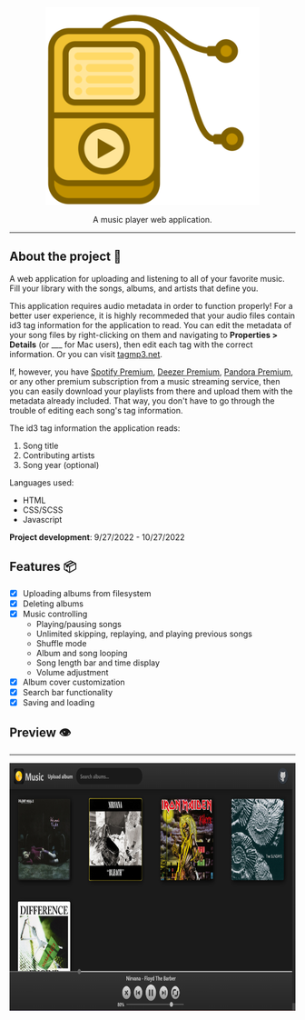<p align="center">
  <img src="https://github.com/KennethOnuorah/Javascript-Music/blob/main/readme_app_logo.png" width="378" height="348">
</p>

<p align="center">
  A music player web application.
</p>

------

## About the project 🔎

A web application for uploading and listening to all of your favorite music. Fill your library with the songs, albums, and artists that define you.

This application requires audio metadata in order to function properly! For a better user experience, it is highly recommeded that your audio files contain id3 tag information for the application to read. You can edit the metadata of your song files by right-clicking on them and navigating to **Properties > Details** (or ___ for Mac users), then edit each tag with the correct information. Or you can visit [tagmp3.net](https://tagmp3.net/).

If, however, you have [Spotify Premium](https://www.spotify.com/us/premium/), [Deezer Premium](https://www.deezer.com/us/offers/premium), [Pandora Premium](https://www.pandora.com/upgrade/premium), or any other premium subscription from a music streaming service, then you can easily download your playlists from there and upload them with the metadata already included. That way, you don't have to go through the trouble of editing each song's tag information.

The id3 tag information the application reads:
1. Song title
2. Contributing artists
3. Song year (optional)

Languages used:
* HTML
* CSS/SCSS
* Javascript

**Project development**: 9/27/2022 - 10/27/2022

## Features 📦️
- [x] Uploading albums from filesystem 
- [x] Deleting albums
- [x] Music controlling
  * Playing/pausing songs
  * Unlimited skipping, replaying, and playing previous songs
  * Shuffle mode
  * Album and song looping
  * Song length bar and time display
  * Volume adjustment
- [x] Album cover customization
- [x] Search bar functionality
- [x] Saving and loading

## Preview 👁️
------
<p align="center">
  <img src="https://github.com/KennethOnuorah/Javascript-Music/blob/main/app_screenshot.png" width="781" height="436">
</p>
